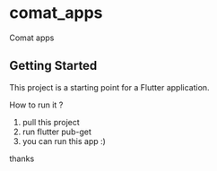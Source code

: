 # comat_apps

Comat apps

## Getting Started

This project is a starting point for a Flutter application.

How to run it ?

1. pull this project
2. run flutter pub-get
3. you can run this app :)

thanks
